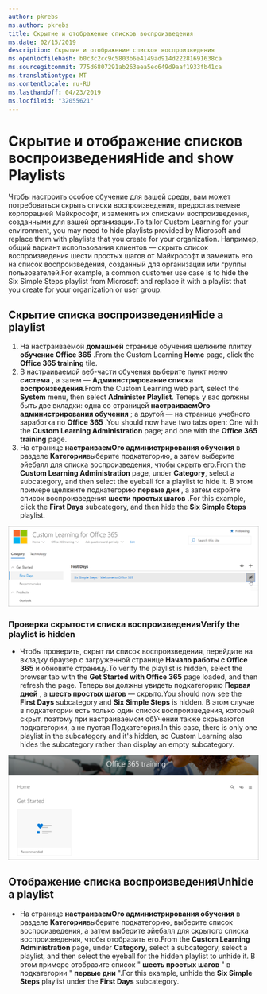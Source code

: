 ```yaml
---
author: pkrebs
ms.author: pkrebs
title: Скрытие и отображение списков воспроизведения
ms.date: 02/15/2019
description: Скрытие и отображение списков воспроизведения
ms.openlocfilehash: b0c3c2cc9c5803b6e4149ad914d22281691638ca
ms.sourcegitcommit: 775d6807291ab263eea5ec649d9aaf1933fb41ca
ms.translationtype: MT
ms.contentlocale: ru-RU
ms.lasthandoff: 04/23/2019
ms.locfileid: "32055621"
---
```

# <a name="hide-and-show-playlists"></a><span data-ttu-id="080a4-103">Скрытие и отображение списков воспроизведения</span><span class="sxs-lookup"><span data-stu-id="080a4-103">Hide and show Playlists</span></span>

<span data-ttu-id="080a4-104">Чтобы настроить особое обучение для вашей среды, вам может потребоваться скрыть списки воспроизведения, предоставляемые корпорацией Майкрософт, и заменить их списками воспроизведения, созданными для вашей организации.</span><span class="sxs-lookup"><span data-stu-id="080a4-104">To tailor Custom Learning for your environment, you may need to hide playlists provided by Microsoft and replace them with playlists that you create for your organization.</span></span> <span data-ttu-id="080a4-105">Например, общий вариант использования клиентов — скрыть список воспроизведения шести простых шагов от Майкрософт и заменить его на список воспроизведения, созданный для организации или группы пользователей.</span><span class="sxs-lookup"><span data-stu-id="080a4-105">For example, a common customer use case is to hide the Six Simple Steps playlist from Microsoft and replace it with a playlist that you create for your organization or user group.</span></span> 

## <a name="hide-a-playlist"></a><span data-ttu-id="080a4-106">Скрытие списка воспроизведения</span><span class="sxs-lookup"><span data-stu-id="080a4-106">Hide a playlist</span></span>

1. <span data-ttu-id="080a4-107">На настраиваемой **домашней** странице обучения щелкните плитку **обучение Office 365** .</span><span class="sxs-lookup"><span data-stu-id="080a4-107">From the Custom Learning **Home** page, click the **Office 365 training** tile.</span></span>
2. <span data-ttu-id="080a4-108">В настраиваемой веб-части обучения выберите пункт меню **система** , а затем — **Администрирование списка воспроизведения**.</span><span class="sxs-lookup"><span data-stu-id="080a4-108">From the Custom Learning web part, select the **System** menu, then select **Administer Playlist**.</span></span> <span data-ttu-id="080a4-109">Теперь у вас должны быть две вкладки: одна со страницей **настраиваемОго администрирования обучения** ; а другой — на странице учебного заработка по **Office 365** .</span><span class="sxs-lookup"><span data-stu-id="080a4-109">You should now have two tabs open: One with the **Custom Learning Administration** page; and one with the **Office 365 training** page.</span></span> 
3. <span data-ttu-id="080a4-110">На странице **настраиваемОго администрирования обучения** в разделе **Категория**выберите подкатегорию, а затем выберите эйебалл для списка воспроизведения, чтобы скрыть его.</span><span class="sxs-lookup"><span data-stu-id="080a4-110">From the **Custom Learning Administration** page, under **Category**, select a subcategory, and then select the eyeball for a playlist to hide it.</span></span> <span data-ttu-id="080a4-111">В этом примере щелкните подкатегорию **первые дни** , а затем скройте список воспроизведения **шести простых шагов** .</span><span class="sxs-lookup"><span data-stu-id="080a4-111">For this example, click the **First Days** subcategory, and then hide the **Six Simple Steps** playlist.</span></span>  

![кг-хидеплайлист. png](media/cg-hideplaylist.png)

### <a name="verify-the-playlist-is-hidden"></a><span data-ttu-id="080a4-113">Проверка скрытости списка воспроизведения</span><span class="sxs-lookup"><span data-stu-id="080a4-113">Verify the playlist is hidden</span></span>
- <span data-ttu-id="080a4-114">Чтобы проверить, скрыт ли список воспроизведения, перейдите на вкладку браузер с загруженной странице **Начало работы с Office 365** и обновите страницу.</span><span class="sxs-lookup"><span data-stu-id="080a4-114">To verify the playlist is hidden, select the browser tab with the **Get Started with Office 365** page loaded, and then refresh the page.</span></span> <span data-ttu-id="080a4-115">Теперь вы должны увидеть подкатегорию **Первая дней** , а **шесть простых шагов** — скрыто.</span><span class="sxs-lookup"><span data-stu-id="080a4-115">You should now see the **First Days** subcategory and **Six Simple Steps** is hidden.</span></span> <span data-ttu-id="080a4-116">В этом случае в подкатегории есть только один список воспроизведения, который скрыт, поэтому при настраиваемом обУчении также скрываются подкатегории, а не пустая Подкатегория.</span><span class="sxs-lookup"><span data-stu-id="080a4-116">In this case, there is only one playlist in the subcategory and it's hidden, so Custom Learning also hides the subcategory rather than display an empty subcategory.</span></span> 

![кг-хидеплайлистрефреш. png](media/cg-hideplaylistrefresh.png)

## <a name="unhide-a-playlist"></a><span data-ttu-id="080a4-118">Отображение списка воспроизведения</span><span class="sxs-lookup"><span data-stu-id="080a4-118">Unhide a playlist</span></span>

- <span data-ttu-id="080a4-119">На странице **настраиваемОго администрирования обучения** в разделе **Категория**выберите подкатегорию, выберите список воспроизведения, а затем выберите эйебалл для скрытого списка воспроизведения, чтобы отобразить его.</span><span class="sxs-lookup"><span data-stu-id="080a4-119">From the **Custom Learning Administration** page, under **Category**, select a subcategory, select a playlist, and then select the eyeball for the hidden playlist to unhide it.</span></span> <span data-ttu-id="080a4-120">В этом примере отобразите список " **шесть простых шагов** " в подкатегории " **первые дни** ".</span><span class="sxs-lookup"><span data-stu-id="080a4-120">For this example, unhide the **Six Simple Steps** playlist under the **First Days** subcategory.</span></span>  

